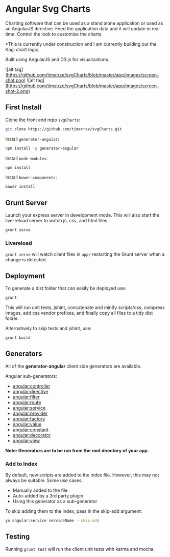 # Angular Svg Charts
Charting software that can be used as a stand alone application or used as an AngularJS directive. Feed the application data and it will update
in real time. Control the look to customize the charts.

*This is currently under construction and I am currently building out the Kagi chart logic.

Built using AngularJS and D3.js for visualizations.

![alt tag] (https://github.com/timstrze/svgCharts/blob/master/app/images/screen-shot.png)
![alt tag] (https://github.com/timstrze/svgCharts/blob/master/app/images/screen-shot-2.png)

## First Install


Clone the front end repo `svgCharts`:
```bash
git clone https://github.com/timstrze/svgCharts.git
```

Install `generator-angular`:
```bash
npm install -g generator-angular
```

Install `node-modules`:
```bash
npm install
```

Install `bower-components`:
```bash
bower install
```


## Grunt Server

Launch your express server in development mode. This will also start the live-reload server to watch js, css, and html files.
```bash
grunt serve
```

### Livereload

`grunt serve` will watch client files in `app/` restarting the Grunt server when a change is detected.

## Deployment

To generate a dist folder that can easily be deployed use:

```bash
grunt
```

This will run unit tests, jshint, concatenate and minify scripts/css, compress images, add css vendor prefixes, and finally copy all files to a tidy dist folder.

Alternatively to skip tests and jshint, use:

```bash
grunt build
```

## Generators

All of the **generator-angular** client side generators are available. 

Angular sub-generators:

* [angular:controller](https://github.com/yeoman/generator-angular#controller)
* [angular:directive](https://github.com/yeoman/generator-angular#directive)
* [angular:filter](https://github.com/yeoman/generator-angular#filter)
* [angular:route](https://github.com/yeoman/generator-angular#route)
* [angular:service](https://github.com/yeoman/generator-angular#service)
* [angular:provider](https://github.com/yeoman/generator-angular#service)
* [angular:factory](https://github.com/yeoman/generator-angular#service)
* [angular:value](https://github.com/yeoman/generator-angular#service)
* [angular:constant](https://github.com/yeoman/generator-angular#service)
* [angular:decorator](https://github.com/yeoman/generator-angular#decorator)
* [angular:view](https://github.com/yeoman/generator-angular#view)


**Note: Generators are to be run from the root directory of your app.**

### Add to Index
By default, new scripts are added to the index file. However, this may not always be suitable. Some use cases:

* Manually added to the file
* Auto-added by a 3rd party plugin
* Using this generator as a sub-generator

To skip adding them to the index, pass in the skip-add argument:
```bash
yo angular:service serviceName --skip-add
```


## Testing

Running `grunt test` will run the client unit tests with karma and mocha.



